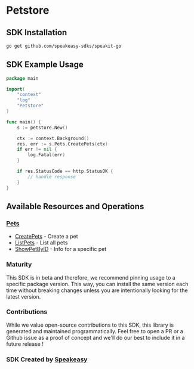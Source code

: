 # Petstore

<!-- Start SDK Installation -->
## SDK Installation

```bash
go get github.com/speakeasy-sdks/speakit-go
```
<!-- End SDK Installation -->

## SDK Example Usage
<!-- Start SDK Example Usage -->
```go
package main

import(
	"context"
	"log"
	"Petstore"
)

func main() {
    s := petstore.New()

    ctx := context.Background()
    res, err := s.Pets.CreatePets(ctx)
    if err != nil {
        log.Fatal(err)
    }

    if res.StatusCode == http.StatusOK {
        // handle response
    }
}
```
<!-- End SDK Example Usage -->

<!-- Start SDK Available Operations -->
## Available Resources and Operations


### [Pets](docs/pets/README.md)

* [CreatePets](docs/pets/README.md#createpets) - Create a pet
* [ListPets](docs/pets/README.md#listpets) - List all pets
* [ShowPetByID](docs/pets/README.md#showpetbyid) - Info for a specific pet
<!-- End SDK Available Operations -->

### Maturity

This SDK is in beta and therefore, we recommend pinning usage to a specific package version.
This way, you can install the same version each time without breaking changes unless you are intentionally
looking for the latest version.

### Contributions

While we value open-source contributions to this SDK, this library is generated and maintained programmatically.
Feel free to open a PR or a Github issue as a proof of concept and we'll do our best to include it in a future release !

### SDK Created by [Speakeasy](https://docs.speakeasyapi.dev/docs/using-speakeasy/client-sdks)
